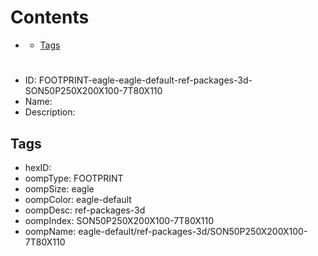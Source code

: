 



Contents
========

* [](#)
	* [Tags](#tags)

# 

- ID: FOOTPRINT-eagle-eagle-default-ref-packages-3d-SON50P250X200X100-7T80X110
- Name: 
- Description: 

## Tags

- hexID: 
- oompType: FOOTPRINT
- oompSize: eagle
- oompColor: eagle-default
- oompDesc: ref-packages-3d
- oompIndex: SON50P250X200X100-7T80X110
- oompName: eagle-default/ref-packages-3d/SON50P250X200X100-7T80X110
